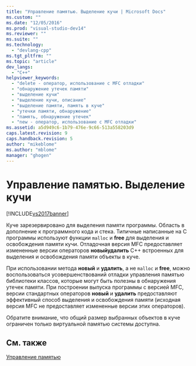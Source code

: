 ```yaml
---
title: "Управление памятью. Выделение кучи | Microsoft Docs"
ms.custom: ""
ms.date: "12/05/2016"
ms.prod: "visual-studio-dev14"
ms.reviewer: ""
ms.suite: ""
ms.technology: 
  - "devlang-cpp"
ms.tgt_pltfrm: ""
ms.topic: "article"
dev_langs: 
  - "C++"
helpviewer_keywords: 
  - "delete - оператор, использование с MFC отладки"
  - "обнаружение утечек памяти"
  - "выделение кучи"
  - "выделение кучи, описание"
  - "выделение памяти, память в куче"
  - "утечки памяти, обнаружение"
  - "память, обнаружение утечек"
  - "new - оператор, использование с MFC отладки"
ms.assetid: a5d949c6-1b79-476e-9c66-513a558203d9
caps.latest.revision: 9
caps.handback.revision: 5
author: "mikeblome"
ms.author: "mblome"
manager: "ghogen"
---
```

# Управление памятью. Выделение кучи
[!INCLUDE[vs2017banner](../assembler/inline/includes/vs2017banner.md)]

Куче зарезервировано для выделения памяти программы.  Область в дополнение к программного кода и стека.  Типичные написанные на C программы используют функции `malloc` и **free** для выделения и освобождения памяти кучи.  Отладочная версия MFC предоставляет измененные версии операторов **новыйудалить** C\+\+ встроенных для выделения и освобождения памяти объекты в куче.  
  
 При использовании метода **новый** и **удалить**, а не `malloc` и **free**, можно воспользоваться усовершенствований отладки управления памятью библиотеки классов, которые могут быть полезны в обнаружения утечек памяти.  При построении выпуска программы с версией MFC, версии стандартных операторов **новый** и **удалить** предоставляют эффективный способ выделения и освобождения памяти \(исходная версия MFC не предоставляет измененные версии этих операторов\).  
  
 Обратите внимание, что общий размер выбранных объектов в куче ограничен только виртуальной памятью системы доступна.  
  
## См. также  
 [Управление памятью](../mfc/memory-management.md)